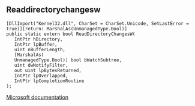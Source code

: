 ## Readdirectorychangesw

```
[DllImport("Kernel32.dll", CharSet = CharSet.Unicode, SetLastError = true)][return: MarshalAs(UnmanagedType.Bool)]
public static extern bool ReadDirectoryChangesW(
   IntPtr hDirectory,
   IntPtr lpBuffer,
   uint nBufferLength,
   [MarshalAs(
   UnmanagedType.Bool)] bool bWatchSubtree,
   uint dwNotifyFilter,
   out uint lpBytesReturned,
   IntPtr lpOverlapped,
   IntPtr lpCompletionRoutine
);
```

[Microsoft documentation](https://docs.microsoft.com/en-us/windows/win32/api/ioapiset/nf-ioapiset-readdirectorychangesw)
